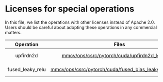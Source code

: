 # Licenses for special operations

In this file, we list the operations with other licenses instead of Apache 2.0. Users should be careful about adopting these operations in any commercial matters.

|    Operation     |                                                                    Files                                                                              |    License     |
| :--------------: | :---------------------------------------------------------------------------------------------------------------------------------------------------: | :------------: |
|    upfirdn2d     |          [mmcv/ops/csrc/pytorch/cuda/upfirdn2d_kernel.cu](https://github.com/open-mmlab/mmcv/blob/master/mmcv/ops/csrc/pytorch/cuda/upfirdn2d_kernel.cu)          | NVIDIA License |
| fused_leaky_relu | [mmcv/ops/csrc/pytorch/cuda/fused_bias_leakyrelu_cuda.cu](https://github.com/open-mmlab/mmcv/blob/master/mmcv/ops/csrc/pytorch/cuda/fused_bias_leakyrelu_cuda.cu) | NVIDIA License |
